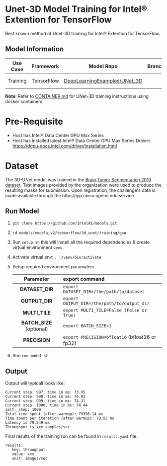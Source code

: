 # Unet-3D Model Training for Intel® Extention for TensorFlow
Best known method of Unet-3D training for Intel® Extention for TensorFlow.

## Model Information
| **Use Case** |**Framework** | **Model Repo** | **Branch/Commit/Tag** | **Optional Patch**
| :---: | :---: | :---: | :---: | :---: |
| Training | TensorFlow | [DeepLearningExamples/UNet_3D](https://github.com/NVIDIA/DeepLearningExamples/tree/master/TensorFlow/Segmentation/UNet_3D_Medical) | master | 3dunet_itex.patch <br /> 3dunet_itex_with_horovod.patch |

**Note**: Refer to [CONTAINER.md](CONTAINER.md) for UNet-3D training instructions using docker containers.
# Pre-Requisite
* Host has Intel® Data Center GPU Max Series
* Host has installed latest Intel® Data Center GPU Max Series Drivers https://dgpu-docs.intel.com/driver/installation.html

# Dataset 
The 3D-UNet model was trained in the [Brain Tumor Segmentation 2019 dataset](https://www.med.upenn.edu/cbica/brats2019/data.html). Test images provided by the organization were used to produce the resulting masks for submission. Upon registration, the challenge's data is made available through the https//ipp.cbica.upenn.edu service.


## Run Model
1. `git clone https://github.com/IntelAI/models.git`
2. `cd models/models_v2/tensorflow/3d_unet/training/gpu`
3. Run `setup.sh` this will install all the required dependencies & create virtual environment `venv`.
4. Activate virtual env: `. ./venv/bin/activate`
5. Setup required environment paramaters

    |   **Parameter**    | **export command**                                    |
    | :---: | :--- |
    |  **DATASET_DIR**   | `export DATASET_DIR=/the/path/to/dataset`             |
    |   **OUTPUT_DIR**   | `export OUTPUT_DIR=/the/path/to/output_dir`           |
    |   **MULTI_TILE**   | `export MULTI_TILE=False (False or True)`           |
    |   **BATCH_SIZE** (optional)   | `export BATCH_SIZE=1`           |
    |   **PRECISION**   | `export PRECISION=bfloat16` (bfloat16 or fp32)           |
6. Run `run_model.sh`

## Output

Output will typicall looks like:
```
Current step: 997, time in ms: 73.95
Current step: 998, time in ms: 74.81
Current step: 999, time in ms: 74.31
Current step: 1000, time in ms: 74.44
self._step: 1000
Total time spent (after warmup): 79390.14 ms
Time spent per iteration (after warmup): 79.55 ms
Latency is 79.549 ms
Throughput is xxx samples/sec
```

Final results of the training run can be found in `results.yaml` file.
```
results:
 - key: throughput
   value: xxx
   unit: images/sec
```
